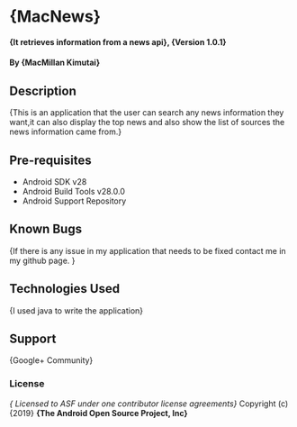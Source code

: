 # {MacNews}
#### {It retrieves information from a news api}, {Version 1.0.1}
#### By **{MacMillan Kimutai}**
## Description
{This is an application that the user can search any news information they want,it can also display the top news and also show the list of sources the news information came from.}
## Pre-requisites
* Android SDK v28
* Android Build Tools v28.0.0
* Android Support Repository
## Known Bugs
{If there is any issue in my application that needs to be fixed contact me in my github page. }
## Technologies Used
{I used java to write the application}
## Support 
{Google+ Community}
### License
*{ Licensed to ASF under one contributor license agreements}*
Copyright (c) {2019} **{The Android Open Source Project, Inc}**